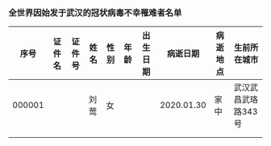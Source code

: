 ### 全世界因始发于武汉的冠状病毒不幸罹难者名单

|序号|证件名|证件号|姓名|性别|年龄|出生日期|病逝日期|病逝地点|生前所在城市|
|--|--|--|--|--|--|--|--|--|--|
|000001 | | |刘莺|女 |  |  | 2020.01.30 |家中|武汉武昌武珞路343号 |
|  |  |  |  |  |  |  |  |
|  |  |  |  |  |  |  |  |

